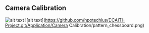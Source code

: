 ## Camera Calibration

![alt text](https://raw.githubusercontent.com/username/projectname/branch/path/to/img.png)
![alt text](https://github.com/hpotechius/DCAITI-Project.git/Application/Camera Calibration/pattern_chessboard.png)